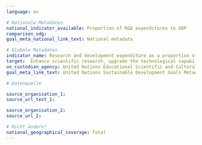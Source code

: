 ```yaml
---
language: en

# Nationale Metadaten
national_indicator_available: Proportion of R&D expenditures to GDP
comparison_sdg:
goal_meta_national_link_text: National metadata

# Globale Metadaten
indicator_name: Research and development expenditure as a proportion of GDP
target:  Enhance scientific research, upgrade the technological capabilities of industrial sectors in all countries, in particular developing countries, including, by 2030, encouraging innovation and substantially increasing the number of research and development workers per 1 million people and public and private research and development spending
un_custodian_agency: United Nations Educational Scientific and Cultural Organization (UNESCO)
goal_meta_link_text: United Nations Sustainable Development Goals Metadata

# Datenquelle

source_organisation_1:
source_url_text_1:

source_organisation_2:
source_url_2:

# Nicht ändern!
national_geographical_coverage: Total
---
```

